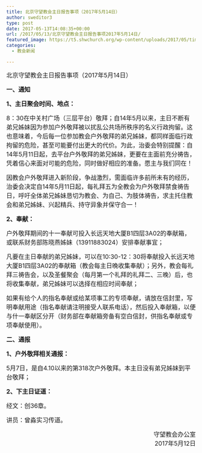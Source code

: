 ```yaml
---
title: 北京守望教会主日报告事项（2017年5月14日）
author: sweditor3
type: post
date: 2017-05-13T14:08:35+00:00
url: /2017/05/13/北京守望教会主日报告事项2017年5月14日/
featured_image: https://t5.shwchurch.org/wp-content/uploads/2017/05/timg-898x288.jpg
categories:
  - 教会新闻

---
```

<span style="font-size: 12pt;">北京守望教会主日报告事项（2017年5月14日） </span>
  
<!--more-->

<span style="font-size: 12pt;"><strong>一、通知</strong></span>

<span style="font-size: 12pt;"><strong>1、主日聚会时间、地点：</strong></span>

<span style="font-size: 12pt;">8：30在中关村广场（三层平台）敬拜；自14年5月以来，主日不断有弟兄姊妹因为参加户外敬拜被以扰乱公共场所秩序的名义行政拘留。这也意味着，今后每一位参加教会户外敬拜的弟兄姊妹，都同样面临行政拘留的危险，甚至可能要付出更大的代价。为此，治委会特别提醒：自14年5月11日起，去平台户外敬拜的弟兄姊妹，更要在主面前充分祷告，凭着信心来面对可能的危险，同时做好相应的准备。愿主与我们同在！</span>

<span style="font-size: 12pt;">因教会户外敬拜进入新阶段，争战激烈，需面临许多前所未有的经历，治委会决定自14年5月11日起，每礼拜五为全教会为户外敬拜禁食祷告日，呼吁全体弟兄姊妹恳切为教会、为自己、为肢体祷告，求主托住教会和弟兄姊妹、兴起精兵、持守异象并保守合一！</span>

<span style="font-size: 12pt;"><strong>2、奉献：</strong></span>

<span style="font-size: 12pt;">户外敬拜期间的十一奉献可投入长远天地大厦B1四层3A02的奉献箱，或联系财务部陈晓燕姊妹（13911883024）安排奉献事宜；</span>

<span style="font-size: 12pt;">凡要在主日奉献的弟兄姊妹，可以在10:30-12：30将奉献投入长远天地大厦B1四层3A02的奉献箱（教会每主日晚收集奉献）；另外，教会每礼拜三祷告会，以及圣餐聚会（每月第一个礼拜的礼拜二、三晚）后，也将收集奉献，弟兄姊妹可以选择在相应时间奉献；</span>

<span style="font-size: 12pt;">如果有给个人的指名奉献或给某项事工的专项奉献，请放在信封里，写明奉献用途（指名奉献请注明接受人联系电话），然后投入奉献箱，以便与什一奉献区分开（财务部在奉献箱旁备有空白信封，供指名奉献或专项奉献使用）。</span>

<span style="font-size: 12pt;"><strong>二、通报</strong></span>

<span style="font-size: 12pt;"><strong>1、户外敬拜相关通报：</strong></span>

<span style="font-size: 12pt;">5月7日，是自4.10以来的第318次户外敬拜。本主日没有弟兄姊妹到平台敬拜；</span>

<span style="font-size: 12pt;"><strong>2、下主日证道：</strong></span>

<span style="font-size: 12pt;">经文：创36章。</span>

<span style="font-size: 12pt;">讲员：曾淼实习传道。</span>

<p style="text-align: right;">
  <span style="font-size: 12pt;">守望教会办公室</span><br /> <span style="font-size: 12pt;">2017年5月12日</span>
</p>